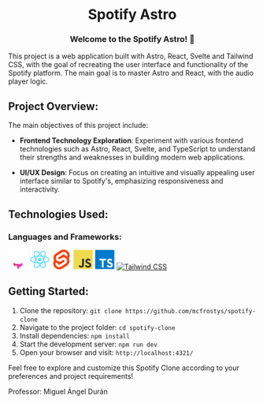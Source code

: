 <h1 align="center">Spotify Astro</h1>
<h3 align="center">Welcome to the Spotify Astro! 🎵</h3>

This project is a web application built with Astro, React, Svelte and Tailwind CSS, with the goal of recreating the user interface and functionality of the Spotify platform. The main goal is to master Astro and React, with the audio player logic.

## Project Overview:

The main objectives of this project include:

- **Frontend Technology Exploration**: Experiment with various frontend technologies such as Astro, React, Svelte, and TypeScript to understand their strengths and weaknesses in building modern web applications.

- **UI/UX Design**: Focus on creating an intuitive and visually appealing user interface similar to Spotify's, emphasizing responsiveness and interactivity.

## Technologies Used:

<h3 align="left">Languages and Frameworks:</h3>

<p align="left">
      <a href="https://astro.build/" target="_blank" rel="noreferrer"> <img src="https://raw.githubusercontent.com/bestofjs/bestofjs/012e0b1acb66024b07c16516d2bb8908127626ed/apps/bestofjs-nextjs/public/logos/astro.dark.svg" alt="Astro" width="40" height="40"/></a>
  <a href="https://reactjs.org/" target="_blank" rel="noreferrer"> <img src="https://raw.githubusercontent.com/devicons/devicon/master/icons/react/react-original.svg" alt="React" width="40" height="40"/></a>
  <a href="https://svelte.dev/" target="_blank" rel="noreferrer"> <img src="https://raw.githubusercontent.com/devicons/devicon/master/icons/svelte/svelte-original.svg" alt="Svelte" width="40" height="40"/></a>
  <a href="https://developer.mozilla.org/en-US/docs/Web/JavaScript" target="_blank" rel="noreferrer"> <img src="https://raw.githubusercontent.com/devicons/devicon/master/icons/javascript/javascript-original.svg" alt="JavaScript" width="40" height="40"/></a>
  <a href="https://www.typescriptlang.org/" target="_blank" rel="noreferrer"> <img src="https://raw.githubusercontent.com/devicons/devicon/master/icons/typescript/typescript-original.svg" alt="TypeScript" width="40" height="40"/></a>
  <a href="https://tailwindcss.com/" target="_blank" rel="noreferrer"> <img src="https://www.vectorlogo.zone/logos/tailwindcss/tailwindcss-icon.svg" alt="Tailwind CSS" width="40" height="40"/></a>

</p>

## Getting Started:

1. Clone the repository: `git clone https://github.com/mcfrostys/spotify-clone`
2. Navigate to the project folder: `cd spotify-clone`
3. Install dependencies: `npm install`
4. Start the development server: `npm run dev`
5. Open your browser and visit: `http://localhost:4321/`

Feel free to explore and customize this Spotify Clone according to your preferences and project requirements!

Professor: Miguel Ángel Durán
